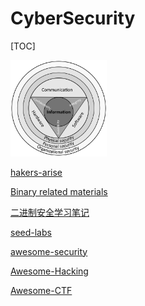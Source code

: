 # CyberSecurity

[TOC]

<img src="../../Assets/Pics/1920px-CIAJMK1209-en.svg.png" alt="vectorial version" style="zoom:15%;" />



[hakers-arise](https://www.hackers-arise.com)

[Binary related materials](https://scubsrgroup.github.io/BinaryDatabase/)

[二进制安全学习笔记](https://binhack.readthedocs.io/zh/latest/index.html)

[seed-labs](https://github.com/seed-labs/seed-labs) 



[awesome-security](https://github.com/sbilly/awesome-security) 

[Awesome-Hacking](https://github.com/Hack-with-Github/Awesome-Hacking) 

[Awesome-CTF](https://github.com/apsdehal/awesome-ctf)
